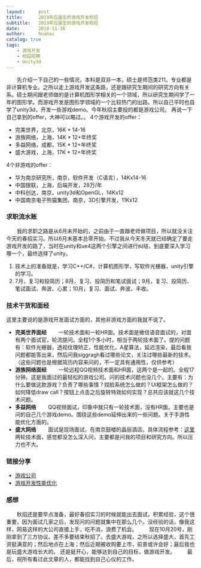 ```yaml
---
layout:     post
title:      2019年应届生的游戏开发校招
subtitle:   2019年应届生的游戏开发校招
date:       2018-11-16
author:     huahai
catalog: true
tags:
    - 游戏开发
    - 校园招聘
    - Unity3d
---
```


&emsp;&emsp;先介绍一下自己的一些情况，本科是双非一本，硕士是师范类211。专业都是非计算机专业。之所以走上游戏开发这条路，还是跟研究生期间的研究方向有关系。硕士期间跟老师做的是计算机图形学相关的一个领域，所以研究生期间学了一年的图形学。而游戏开发是图形学领域的一个比较热门的出路。所以自己平时也自学了unity3d，开发一些游戏demo。今年秋招主要投的都是游戏公司。
再说一下自己拿到的offer，大神可以略过。。
4个游戏开发的offer：
- 完美世界，北京，16K * 14-16
- 游族网络，上海，14K * 12+年终奖
- 多益网络，成都，15K * 12+年终奖
- 盛大游戏，上海，17K * 12+年终奖

  
4个非游戏的offer：
- 华为南京研究所，南京，软件开发（C语言），14Kx14-16
- 中国银联，上海，后端开发，28万/年
- 中科创达，南京，unity3d和OpenGL，14Kx12
- 中国南京电子熊猫集团，南京，3D引擎开发，11Kx12
### 求职流水账
&emsp;&emsp;我的求职之路是从6月末开始的，之前由于一直跟老师做项目，所以就没关注今天的春招实习。所以6月末基本总零开始。不过我从今天冬天就已经确定了要走游戏开发的路了，当时在unity和ue4这两个引擎之间进行纠结，到底要深入学习哪一个，最终选择了unity。
1. 技术上的准备就是，学习C++/C#，计算机图形学，写软件光栅器，unity引擎的学习。
2. 7月，复习和投简历；8月，复习、投简历和笔试面试；9月，复习、投简历、笔试面试、奔波、心累；10月，复习、面试、奔波、丰收。


### 技术干货和面经
这里主要说的是游戏开发面试方面的，其他非游戏方面的我就不说了。
- **完美世界面经**
&emsp;&emsp;一轮技术面和一轮HR面。技术面是微信语音面试的，对面有两个面试官，轮流提问。全程1个多小时，相当于两轮技术面了。提的问题有：软件光栅器，透视纹理矫正，性能优化，A星算法，延迟渲染，最后看我问题都能答出来，然后问我siggragh看过哪些论文，关注过哪些最新的技术。（这些问题也是根据简历内容来问的，不一定具有通用性，仅供参考）
- **游族网络面经**
&emsp;&emsp;一轮远程QQ视频技术面和HR面，这两个是一起的。全程17分钟。这是我面过的最轻松的游戏公司。问的技术问题也没几个。主要有：为什么要做这款游戏？负责了哪些事情？捏脸系统怎么做的？UI框架怎么做的？如何降低draw call？按钮上点击之后旋转特效如何实现？总共应该就这几个技术问题。
- **多益网络**
&emsp;&emsp;QQ视频面试，印象中就只有一轮技术面，没有HR面。主要也是问的自己几个游戏demo。围绕这些demo延伸出来的一些问题。关于手游性能优化方面的。
-  **盛大网络**
&emsp;&emsp;面试是现场面试，在南京鼓楼的晶丽酒店。具体流程参考：[这里](https://www.kanzhun.com/gsmsh10978230.html?ka=msg-praise-interview)
两轮技术面，感觉都没怎么深入问，主要都是问我的项目和研究方向。所以压力也不大。
### 链接分享
- [游戏公司](https://zhuanlan.zhihu.com/p/28137406)
- [游戏开发性能优化](https://blog.uwa4d.com/)
### 感想
&emsp;&emsp;秋招还是要早点准备，最好春招实习的时候就能出去面试，积累经验，这个很重要，因为面试几家之后，发现问的问题就集中在那么几个。没经验的话，像我这样，网易这样的大公司直接上手，吃不消，浪费了机会。
&emsp;&emsp;现在10月20号，刚刚拿到了三方协议。差不多要结束秋招了。去盛大游戏，之所以选择盛大，首先工资挺满意的；然后地点在上海；然后近期被收购要上市，前景或许会好；最后我也是玩盛大游戏长大的。
还是挺开心，能够达到自己的目标，做游戏开发。
&emsp;&emsp;最后，祝所有看过此文章的人，都能找到自己心仪的工作。